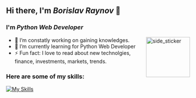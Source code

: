 ## Hi there, I'm *Borislav Raynov* 👋
### I'm ***Python Web Developer***


[<img align="right" width=120px height=110px alt="side_sticker" src="https://media.giphy.com/media/TEnXkcsHrP4YedChhA/giphy.gif" />](https://media3.giphy.com/media/U4FkC2VqpeNRHjTDQ5/giphy.gif?cid=ecf05e474ul1iysjn77sesl4dcl6m2vazqqx26q7z1zibwc8&ep=v1_gifs_search&rid=giphy.gif&ct=g)

- 🔭 I’m constatly working on gaining knowledges.
- 🌱 I’m currently learning for Python Web Developer
- ⚡ Fun fact: I love to read about new technolgies, financе, investments, markets, trends.


### Here are some of my skills:
[![My Skills](https://skillicons.dev/icons?i=py,django,postgres,docker,sqlite,vscode,js,css,html,postman&theme=dark)](https://github.com/BorislavRaynov)
